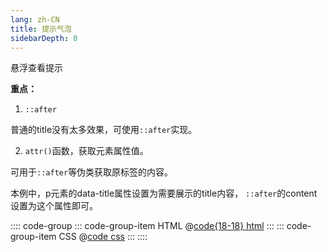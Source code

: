 ```yaml
---
lang: zh-CN
title: 提示气泡
sidebarDepth: 0
---
```


<p data-title="这里是很长的一段提示。这里是很长的一段提示。这里是很长的一段提示。这里是很长的一段提示" class="title-after">悬浮查看提示</p>

<style scoped>
.title-after {
  position: relative;
}
.title-after:hover::after {
  content: attr(data-title);
  font-size: 14px;
  position: absolute;
  z-index: 1;
  top: 24px;
  left: 0;
  max-width: 160px;
  padding: 12px;
  border: 1px #aaa solid;
  border-radius: 10px;
  background-color: #ffc;
}
</style>


**重点：**

1. `::after`

普通的title没有太多效果，可使用`::after`实现。

2. `attr()`函数，获取元素属性值。

可用于`::after`等伪类获取原标签的内容。

本例中，p元素的data-title属性设置为需要展示的title内容，
`::after`的content设置为这个属性即可。


:::: code-group
::: code-group-item HTML
@[code{18-18} html](./index.html)
:::
::: code-group-item CSS
@[code css](./style.css)
:::
::::

